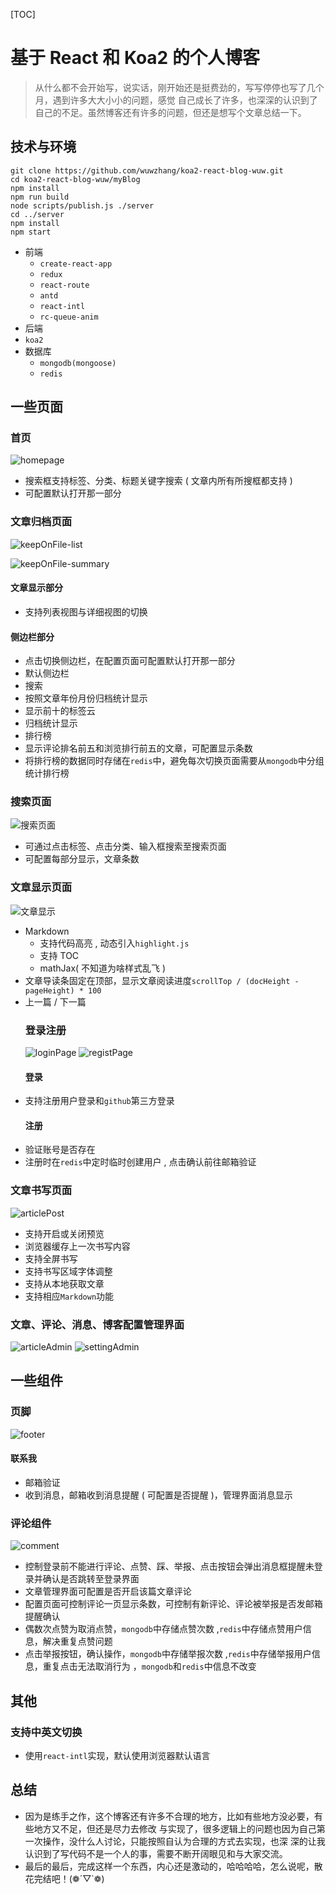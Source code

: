[TOC]

# 基于 React 和 Koa2 的个人博客

> 从什么都不会开始写，说实话，刚开始还是挺费劲的，写写停停也写了几个月，遇到许多大大小小的问题，感觉
> 自己成长了许多，也深深的认识到了自己的不足。虽然博客还有许多的问题，但还是想写个文章总结一下。

## 技术与环境

```
git clone https://github.com/wuwzhang/koa2-react-blog-wuw.git
cd koa2-react-blog-wuw/myBlog
npm install
npm run build
node scripts/publish.js ./server
cd ../server
npm install
npm start
```

* 前端
  * `create-react-app`
  * `redux`
  * `react-route`
  * `antd`
  * `react-intl`
  * `rc-queue-anim`
* 后端
* `koa2`
* 数据库
  * `mongodb(mongoose)`
  * `redis`

## 一些页面

### 首页

![homepage](https://ws3.sinaimg.cn/large/006tKfTcgy1fn0cwhp9q4j31kw0uvb29.jpg)

* 搜索框支持标签、分类、标题关键字搜索 ( 文章内所有所搜框都支持 )
* 可配置默认打开那一部分

### 文章归档页面

![keepOnFile-list](https://ws3.sinaimg.cn/large/006tKfTcgy1fn0d0roq6dj31kw0uyqm0.jpg)

![keepOnFile-summary](https://ws1.sinaimg.cn/large/006tKfTcgy1fn0d8w90daj31kw0uu1gk.jpg)

#### 文章显示部分

* 支持列表视图与详细视图的切换

#### 侧边栏部分

* 点击切换侧边栏，在配置页面可配置默认打开那一部分
* 默认侧边栏
* 搜索
* 按照文章年份月份归档统计显示
* 显示前十的标签云
* 归档统计显示
* 排行榜
* 显示评论排名前五和浏览排行前五的文章，可配置显示条数
* 将排行榜的数据同时存储在`redis`中，避免每次切换页面需要从`mongodb`中分组统计排行榜

### 搜索页面

![搜索页面](https://ws3.sinaimg.cn/large/006tNc79gy1fn143qo6toj31400ligut.jpg)

* 可通过点击标签、点击分类、输入框搜索至搜索页面
* 可配置每部分显示，文章条数

### 文章显示页面

![文章显示](https://ws1.sinaimg.cn/large/006tNc79gy1fn1bbi1j7sj313z0logrw.jpg)

* Markdown
  * 支持代码高亮 , 动态引入`highlight.js`
  * 支持 TOC
  * mathJax( 不知道为啥样式乱飞 )
* 文章导读条固定在顶部，显示文章阅读进度`scrollTop / (docHeight - pageHeight) * 100`
* 上一篇 / 下一篇
  ### 登录注册
  ![loginPage](https://ws1.sinaimg.cn/large/006tNc79gy1fn1bo9zei8j313z0lmq82.jpg)
  ![registPage](https://ws2.sinaimg.cn/large/006tNc79gy1fn1bvn6betj31400ljwlv.jpg)
  #### 登录
* 支持注册用户登录和`github`第三方登录
  #### 注册
* 验证账号是否存在
* 注册时在`redis`中定时临时创建用户 , 点击确认前往邮箱验证

### 文章书写页面

![articlePost](https://ws1.sinaimg.cn/large/006tNc79gy1fn1c1732jej313z0lkn7u.jpg)

* 支持开启或关闭预览
* 浏览器缓存上一次书写内容
* 支持全屏书写
* 支持书写区域字体调整
* 支持从本地获取文章
* 支持相应`Markdown`功能

### 文章、评论、消息、博客配置管理界面

![articleAdmin](https://ws3.sinaimg.cn/large/006tNc79gy1fn1c6027fjj31400ll10j.jpg)
![settingAdmin](https://ws4.sinaimg.cn/large/006tNc79gy1fn1c7rq4u1j31400ljq6g.jpg)

## 一些组件

### 页脚

![footer](https://ws1.sinaimg.cn/large/006tNc79gy1fn1cb3zvdlj31400fz784.jpg)

#### 联系我

* 邮箱验证
* 收到消息，邮箱收到消息提醒 ( 可配置是否提醒 )，管理界面消息显示

### 评论组件

![comment](https://ws1.sinaimg.cn/large/006tNc79gy1fn1cxpyiedj313o0cmq46.jpg)

* 控制登录前不能进行评论、点赞、踩、举报、点击按钮会弹出消息框提醒未登录并确认是否跳转至登录界面
* 文章管理界面可配置是否开启该篇文章评论
* 配置页面可控制评论一页显示条数，可控制有新评论、评论被举报是否发邮箱提醒确认
* 偶数次点赞为取消点赞，`mongodb`中存储点赞次数 ,`redis`中存储点赞用户信息，解决重复点赞问题
* 点击举报按钮，确认操作，`mongodb`中存储举报次数 ,`redis`中存储举报用户信息，重复点击无法取消行为
  ，`mongodb`和`redis`中信息不改变

## 其他

### 支持中英文切换

* 使用`react-intl`实现，默认使用浏览器默认语言

## 总结

* 因为是练手之作，这个博客还有许多不合理的地方，比如有些地方没必要，有些地方又不足，但还是尽力去修改
  与实现了，很多逻辑上的问题也因为自己第一次操作，没什么人讨论，只能按照自认为合理的方式去实现，也深
  深的让我认识到了写代码不是一个人的事，需要不断开阔眼见和与大家交流。
* 最后的最后，完成这样一个东西，内心还是激动的，哈哈哈哈，怎么说呢，散花完结吧！(❁´▽`❁)
